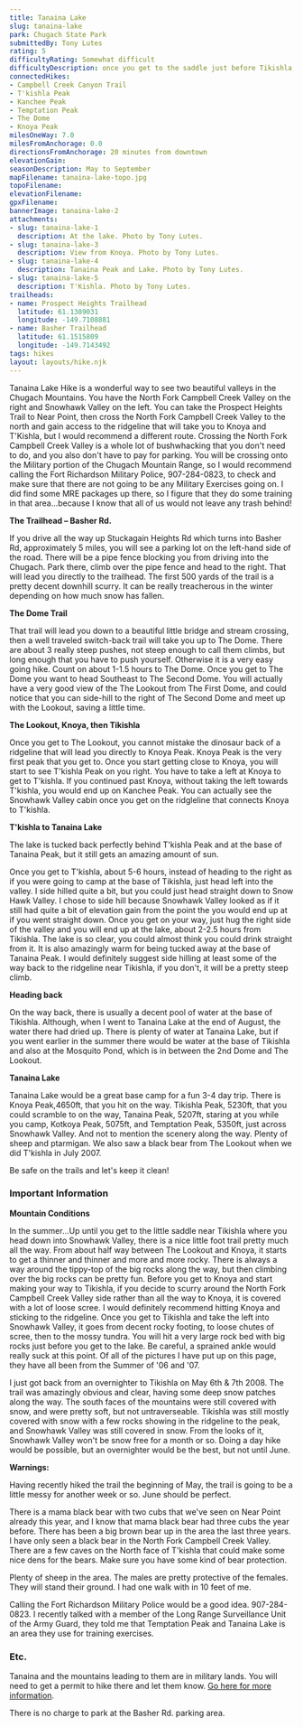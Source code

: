 ```yaml
---
title: Tanaina Lake
slug: tanaina-lake
park: Chugach State Park
submittedBy: Tony Lutes
rating: 5
difficultyRating: Somewhat difficult
difficultyDescription: once you get to the saddle just before Tikishla, you have to traverse down 1000ft to Snowhawk Valley. It is not very technical and side hilling on the way down definitely helps. Coming back, that 1000
connectedHikes:
- Campbell Creek Canyon Trail
- T'kishla Peak
- Kanchee Peak
- Temptation Peak
- The Dome
- Knoya Peak
milesOneWay: 7.0
milesFromAnchorage: 0.0
directionsFromAnchorage: 20 minutes from downtown
elevationGain: 
seasonDescription: May to September
mapFilename: tanaina-lake-topo.jpg
topoFilename: 
elevationFilename: 
gpxFilename: 
bannerImage: tanaina-lake-2
attachments:
- slug: tanaina-lake-1
  description: At the lake. Photo by Tony Lutes.
- slug: tanaina-lake-3
  description: View from Knoya. Photo by Tony Lutes.
- slug: tanaina-lake-4
  description: Tanaina Peak and Lake. Photo by Tony Lutes.
- slug: tanaina-lake-5
  description: T'Kishla. Photo by Tony Lutes.
trailheads:
- name: Prospect Heights Trailhead
  latitude: 61.1389031
  longitude: -149.7108881
- name: Basher Trailhead
  latitude: 61.1515809
  longitude: -149.7143492
tags: hikes
layout: layouts/hike.njk
---
```

Tanaina Lake Hike is a wonderful way to see two beautiful valleys in the Chugach Mountains. You have the North Fork Campbell Creek Valley on the right and Snowhawk Valley on the left. You can take the Prospect Heights Trail to Near Point, then cross the North Fork Campbell Creek Valley to the north and gain access to the ridgeline that will take you to Knoya and T'Kishla, but I would recommend a different route. Crossing the North Fork Campbell Creek Valley is a whole lot of bushwhacking that you don't need to do, and you also don't have to pay for parking. You will be crossing onto the Military portion of the Chugach Mountain Range, so I would recommend calling the Fort Richardson Military Police, 907-284-0823, to check and make sure that there are not going to be any Military Exercises going on. I did find some MRE packages up there, so I figure that they do some training in that area...because I know that all of us would not leave any trash behind!

**The Trailhead – Basher Rd.**

If you drive all the way up Stuckagain Heights Rd which turns into Basher Rd, approximately 5 miles, you will see a parking lot on the left-hand side of the road. There will be a pipe fence blocking you from driving into the Chugach. Park there, climb over the pipe fence and head to the right. That will lead you directly to the trailhead. The first 500 yards of the trail is a pretty decent downhill scurry. It can be really treacherous in the winter depending on how much snow has fallen.

**The Dome Trail**

That trail will lead you down to a beautiful little bridge and stream crossing, then a well traveled switch-back trail will take you up to The Dome. There are about 3 really steep pushes, not steep enough to call them climbs, but long enough that you have to push yourself. Otherwise it is a very easy going hike. Count on about 1-1.5 hours to The Dome. Once you get to The Dome you want to head Southeast to The Second Dome. You will actually have a very good view of the The Lookout from The First Dome, and could notice that you can side-hill to the right of The Second Dome and meet up with the Lookout, saving a little time.

**The Lookout, Knoya, then Tikishla**

Once you get to The Lookout, you cannot mistake the dinosaur back of a ridgeline that will lead you directly to Knoya Peak. Knoya Peak is the very first peak that you get to. Once you start getting close to Knoya, you will start to see T'kishla Peak on you right. You have to take a left at Knoya to get to T'kishla. If you continued past Knoya, without taking the left towards T'kishla, you would end up on Kanchee Peak. You can actually see the Snowhawk Valley cabin once you get on the ridgleline that connects Knoya to T'kishla.

**T'kishla to Tanaina Lake**

The lake is tucked back perfectly behind T'kishla Peak and at the base of Tanaina Peak, but it still gets an amazing amount of sun.

Once you get to T'kishla, about 5-6 hours, instead of heading to the right as if you were going to camp at the base of Tikishla, just head left into the valley. I side hilled quite a bit, but you could just head straight down to Snow Hawk Valley. I chose to side hill because Snowhawk Valley looked as if it still had quite a bit of elevation gain from the point the you would end up at if you went straight down. Once you get on your way, just hug the right side of the valley and you will end up at the lake, about 2-2.5 hours from Tikishla. The lake is so clear, you could almost think you could drink straight from it. It is also amazingly warm for being tucked away at the base of Tanaina Peak. I would definitely suggest side hilling at least some of the way back to the ridgeline near Tikishla, if you don't, it will be a pretty steep climb.

**Heading back**

On the way back, there is usually a decent pool of water at the base of Tikishla. Although, when I went to Tanaina Lake at the end of August, the water there had dried up. There is plenty of water at Tanaina Lake, but if you went earlier in the summer there would be water at the base of Tikishla and also at the Mosquito Pond, which is in between the 2nd Dome and The Lookout.

**Tanaina Lake**

Tanaina Lake would be a great base camp for a fun 3-4 day trip. There is Knoya Peak,4650ft, that you hit on the way. Tikishla Peak, 5230ft, that you could scramble to on the way, Tanaina Peak, 5207ft, staring at you while you camp, Kotkoya Peak, 5075ft, and Temptation Peak, 5350ft, just across Snowhawk Valley. And not to mention the scenery along the way. Plenty of sheep and ptarmigan. We also saw a black bear from The Lookout when we did T'kishla in July 2007.

Be safe on the trails and let's keep it clean!

### Important Information

**Mountain Conditions**

In the summer...Up until you get to the little saddle near Tikishla where you head down into Snowhawk Valley, there is a nice little foot trail pretty much all the way. From about half way between The Lookout and Knoya, it starts to get a thinner and thinner and more and more rocky. There is always a way around the tippy-top of the big rocks along the way, but then climbing over the big rocks can be pretty fun. Before you get to Knoya and start making your way to Tikishla, if you decide to scurry around the North Fork Campbell Creek Valley side rather than all the way to Knoya, it is covered with a lot of loose scree. I would definitely recommend hitting Knoya and sticking to the ridgeline. Once you get to Tikishla and take the left into Snowhawk Valley, it goes from decent rocky footing, to loose chutes of scree, then to the mossy tundra. You will hit a very large rock bed with big rocks just before you get to the lake. Be careful, a sprained ankle would really suck at this point. Of all of the pictures I have put up on this page, they have all been from the Summer of '06 and '07.

I just got back from an overnighter to Tikishla on May 6th & 7th 2008. The trail was amazingly obvious and clear, having some deep snow patches along the way. The south faces of the mountains were still covered with snow, and were pretty soft, but not untraverseable. Tikishla was still mostly covered with snow with a few rocks showing in the ridgeline to the peak, and Snowhawk Valley was still covered in snow. From the looks of it, Snowhawk Valley won't be snow free for a month or so. Doing a day hike would be possible, but an overnighter would be the best, but not until June.

**Warnings:**

Having recently hiked the trail the beginning of May, the trail is going to be a little messy for another week or so. June should be perfect.

There is a mama black bear with two cubs that we've seen on Near Point already this year, and I know that mama black bear had three cubs the year before. There has been a big brown bear up in the area the last three years. I have only seen a black bear in the North Fork Campbell Creek Valley. There are a few caves on the North face of T'kishla that could make some nice dens for the bears. Make sure you have some kind of bear protection.

Plenty of sheep in the area. The males are pretty protective of the females. They will stand their ground. I had one walk with in 10 feet of me.

Calling the Fort Richardson Military Police would be a good idea. 907-284-0823. I recently talked with a member of the Long Range Surveillance Unit of the Army Guard, they told me that Temptation Peak and Tanaina Lake is an area they use for training exercises.

### Etc.

Tanaina and the mountains leading to them are in military lands. You will need to get a permit to hike there and let them know. [Go here for more information](http://alaskahikesearch.com/education/#military-land).

There is no charge to park at the Basher Rd. parking area.